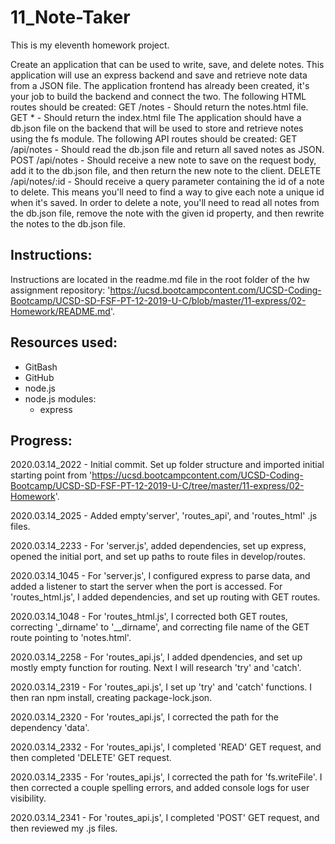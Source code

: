 # 11_Note-Taker

This is my eleventh homework project.

Create an application that can be used to write, save, and delete notes. This application will use an express backend and save and retrieve note data from a JSON file.   The application frontend has already been created, it's your job to build the backend and connect the two.   The following HTML routes should be created:   GET /notes - Should return the notes.html file.   GET * - Should return the index.html file     The application should have a db.json file on the backend that will be used to store and retrieve notes using the fs module.   The following API routes should be created:   GET /api/notes - Should read the db.json file and return all saved notes as JSON.   POST /api/notes - Should receive a new note to save on the request body, add it to the db.json file, and then return the new note to the client.   DELETE /api/notes/:id - Should receive a query parameter containing the id of a note to delete. This means you'll need to find a way to give each note a unique id when it's saved. In order to delete a note, you'll need to read all notes from the db.json file, remove the note with the given id property, and then rewrite the notes to the db.json file.

Instructions:
------------
Instructions are located in the readme.md file in the root folder of the hw assignment repository: 'https://ucsd.bootcampcontent.com/UCSD-Coding-Bootcamp/UCSD-SD-FSF-PT-12-2019-U-C/blob/master/11-express/02-Homework/README.md'.


Resources used:
------------
- GitBash
- GitHub
- node.js
- node.js modules:
    - express

Progress:
------------
2020.03.14_2022 - Initial commit. Set up folder structure and imported initial starting point from 'https://ucsd.bootcampcontent.com/UCSD-Coding-Bootcamp/UCSD-SD-FSF-PT-12-2019-U-C/tree/master/11-express/02-Homework'.

2020.03.14_2025 - Added empty'server', 'routes_api', and 'routes_html' .js files. 

2020.03.14_2233 - For 'server.js', added dependencies, set up express, opened the initial port, and set up paths to route files in develop/routes.

2020.03.14_1045 - For 'server.js', I configured express to parse data, and added a listener to start the server when the port is accessed.  For 'routes_html.js', I added dependencies, and set up routing with GET routes.

2020.03.14_1048 - For 'routes_html.js', I corrected both GET routes, correcting '_dirname' to '__dirname', and correcting file name of the GET route pointing to 'notes.html'.

2020.03.14_2258 - For 'routes_api.js', I added dpendencies, and set up mostly empty function for routing. Next I will  research 'try' and 'catch'.

2020.03.14_2319 - For 'routes_api.js', I set up 'try' and 'catch' functions.  I then ran npm install, creating package-lock.json.

2020.03.14_2320 - For 'routes_api.js', I corrected the path for the dependency 'data'.

2020.03.14_2332 - For 'routes_api.js', I completed 'READ' GET request, and then completed 'DELETE' GET request.

2020.03.14_2335 - For 'routes_api.js', I corrected the path for 'fs.writeFile'.  I then corrected a couple spelling errors, and added console logs for user visibility.

2020.03.14_2341 - For 'routes_api.js', I completed 'POST' GET request, and then reviewed my .js files.
